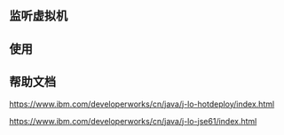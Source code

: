 ## 监听虚拟机

## 使用 


## 帮助文档

https://www.ibm.com/developerworks/cn/java/j-lo-hotdeploy/index.html

https://www.ibm.com/developerworks/cn/java/j-lo-jse61/index.html